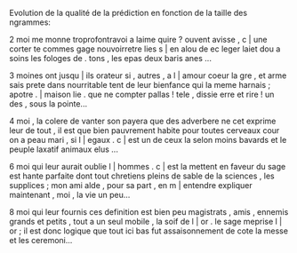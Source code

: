 Evolution de la qualité de la prédiction en fonction de la taille des ngrammes:

2 
moi me monne troprofontravoi a laime quire ? ouvent avisse , c | une corter te commes gage nouvoirretre lies s | en alou de ec leger laiet dou a soins les fologes de . tons , les epas deux baris anes                                                      ...

3 
moines ont jusqu | ils orateur si , autres , a l | amour coeur la gre , et arme sais prete dans nourritable tent de leur bienfance qui la meme harnais ; apotre . | maison lie . que ne compter pallas ! tele , dissie erre et rire ! un des , sous la pointe...

4
moi , la colere de vanter son payera que des adverbere ne cet exprime leur de tout , il est que bien pauvrement habite pour toutes cerveaux cour on a peau mari , si l | egaux . c | est un de ceux la selon moins bavards et le peuple laxatif animaux elus ...

6
moi qui leur aurait oublie l | hommes . c | est la mettent en faveur du sage est hante parfaite dont tout chretiens pleins de sable de la sciences , les supplices ; mon ami alde , pour sa part , en m | entendre expliquer maintenant , moi , la vie un peu...

8
moi qui leur fournis ces definition est bien peu magistrats , amis , ennemis grands et petits , tout a un seul mobile , la soif de l | or . le sage meprise l | or ; il est donc logique que tout ici bas fut assaisonnement de cote la messe et les ceremoni...

